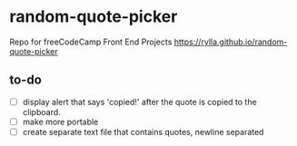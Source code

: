 # random-quote-picker
Repo for freeCodeCamp Front End Projects
https://rylla.github.io/random-quote-picker

## to-do
- [ ] display alert that says 'copied!' after the quote is copied to the clipboard.
- [ ] make more portable
- [ ] create separate text file that contains quotes, newline separated
